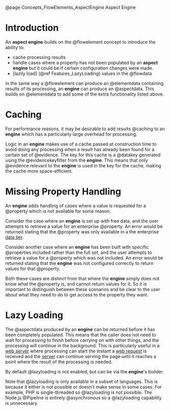 @page Concepts_FlowElements_AspectEngine Aspect Engine

# Introduction

An **aspect engine** builds on the @flowelement concept to introduce the ability to:
* cache processing results
* handle cases where a property has not been populated by an **aspect engine** but it could be if certain configuration 
changes were made.
* [lazily load] (@ref Features_LazyLoading) values in the @flowdata

In the same way a @flowelement can produce an @elementdata containing results of its processing, an 
**engine** can produce an @aspectdata. This builds on @elementdata to add some of the extra functionality
listed above.


# Caching

For performance reasons, it may be desirable to add results @caching to an **engine** which has a particularly large overhead for 
processing.

Logic in an **engine** makes use of a cache passed at construction time to avoid doing any processing when a result has already been found
for a certain set of @evidence. The key for this cache is a @datakey generated using the @evidencekeyfilter from the **engine**.
This means that only @evidence relevant to the **engine** is used in the key for the cache, making the cache more space-efficient.


# Missing Property Handling

An **engine** adds handling of cases where a value is requested for a @property which is not available for some reason.

Consider the case where an **engine** is set up with free data, and the user attempts to retrieve a value for an enterprise @property.
An error would be returned stating that the @property was only available in a the enterprise [data tier](@term{DataTier}).

Consider another case where an **engine** has been built with specific @properties included rather than the full set, and the user
attempts to retrieve a value for a @property which was not included. An error would be returned stating that the **engine** was not
configured correctly to return values for that @property.

Both these cases are distinct from that where the **engine** simply does not know what the @property is, and cannot return values
for it. So it is important to distinguish between these scenarios and be clear to the user about what they need to do to get 
access to the property they want.


# Lazy Loading

The @aspectdata produced by an **engine** can be returned before it has been completely populated. This means that the caller does not
need to wait for processing to finish before carrying on with other things, and the processing will continue in the background. This is
particularly useful in a [web server](@term{WebServer}) where processing can start the instant a [web request](@term{WebRequest}) is
received and the [server](@term{WebServer}) can continue serving the page until it reaches a point where the result of the processing
is needed.

By default @lazyloading is not enabled, but can be via the **engine**'s builder.

Note that @lazyloading is only available in a subset of languages. This is because it either is not possible or doesn't make sense
in some cases.
For example, PHP is single-threaded so @lazyloading is not possible.
The Node.js @Pipeline is entirely @asynchronous so a @lazyloading capability is unnecessary.